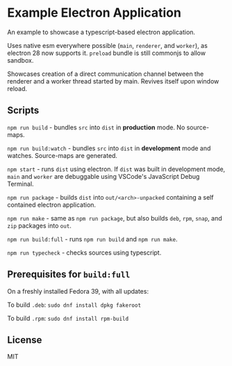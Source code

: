 # Example Electron Application

An example to showcase a typescript-based electron application.

Uses native esm everywhere possible (`main`, `renderer`, and `worker`), as electron 28 now supports it. `preload` bundle is still commonjs to allow sandbox.

Showcases creation of a direct communication channel between the renderer and a worker thread started by main. Revives itself upon window reload.

## Scripts

`npm run build` - bundles `src` into `dist` in **production** mode. No source-maps.

`npm run build:watch` - bundles `src` into `dist` in **development** mode and watches. Source-maps are generated.

`npm start` - runs `dist` using electron. If `dist` was built in development mode, `main` and `worker` are debuggable using VSCode's JavaScript Debug Terminal.

`npm run package` - builds `dist` into `out/<arch>-unpacked` containing a self contained electron application.

`npm run make` - same as `npm run package`, but also builds `deb`, `rpm`, `snap`, and `zip` packages into `out`.

`npm run build:full` - runs `npm run build` and `npm run make`.

`npm run typecheck` - checks sources using typescript.

## Prerequisites for `build:full`

On a freshly installed Fedora 39, with all updates:

To build `.deb`:
`sudo dnf install dpkg fakeroot`

To build `.rpm`:
`sudo dnf install rpm-build`

## License

MIT
